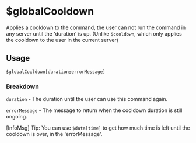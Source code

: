 # $globalCooldown
Applies a cooldown to the command, the user can not run the command in any server until the 'duration' is up. (Unlike `$cooldown`, which only applies the cooldown to the user in the current server)

## Usage
```
$globalCooldown[duration;errorMessage]
```

### Breakdown
`duration` - The duration until the user can use this command again.

`errorMessage` - The message to return when the cooldown duration is still ongoing.

[InfoMsg] Tip: You can use `$data[time]` to get how much time is left until the cooldown is over, in the 'errorMessage'.
